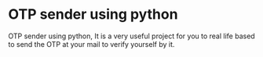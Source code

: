 # OTP sender using python
OTP sender using python, It is  a very useful project for you to real life based to send the OTP at your mail to verify yourself by it. 
